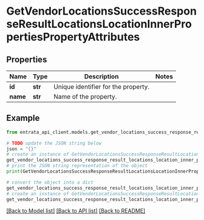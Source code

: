 # GetVendorLocationsSuccessResponseResultLocationsLocationInnerPropertiesPropertyAttributes


## Properties

Name | Type | Description | Notes
------------ | ------------- | ------------- | -------------
**id** | **str** | Unique identifier for the property. | 
**name** | **str** | Name of the property. | 

## Example

```python
from entrata_api_client.models.get_vendor_locations_success_response_result_locations_location_inner_properties_property_attributes import GetVendorLocationsSuccessResponseResultLocationsLocationInnerPropertiesPropertyAttributes

# TODO update the JSON string below
json = "{}"
# create an instance of GetVendorLocationsSuccessResponseResultLocationsLocationInnerPropertiesPropertyAttributes from a JSON string
get_vendor_locations_success_response_result_locations_location_inner_properties_property_attributes_instance = GetVendorLocationsSuccessResponseResultLocationsLocationInnerPropertiesPropertyAttributes.from_json(json)
# print the JSON string representation of the object
print(GetVendorLocationsSuccessResponseResultLocationsLocationInnerPropertiesPropertyAttributes.to_json())

# convert the object into a dict
get_vendor_locations_success_response_result_locations_location_inner_properties_property_attributes_dict = get_vendor_locations_success_response_result_locations_location_inner_properties_property_attributes_instance.to_dict()
# create an instance of GetVendorLocationsSuccessResponseResultLocationsLocationInnerPropertiesPropertyAttributes from a dict
get_vendor_locations_success_response_result_locations_location_inner_properties_property_attributes_from_dict = GetVendorLocationsSuccessResponseResultLocationsLocationInnerPropertiesPropertyAttributes.from_dict(get_vendor_locations_success_response_result_locations_location_inner_properties_property_attributes_dict)
```
[[Back to Model list]](../README.md#documentation-for-models) [[Back to API list]](../README.md#documentation-for-api-endpoints) [[Back to README]](../README.md)


